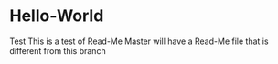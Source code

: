 # Hello-World
Test
This is a test of Read-Me
Master will have a Read-Me file that is different from this branch
